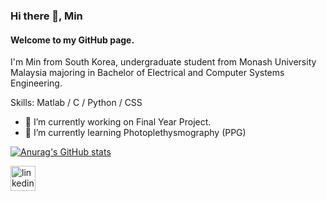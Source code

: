 ### Hi there 👋, Min
#### Welcome to my GitHub page.
I'm Min from South Korea, undergraduate student from Monash University Malaysia majoring in Bachelor of Electrical and Computer Systems Engineering.

Skills: Matlab / C / Python / CSS

- 🔭 I’m currently working on Final Year Project.  
- 🌱 I’m currently learning  Photoplethysmography (PPG) 

[![Anurag's GitHub stats](https://github-readme-stats.vercel.app/api?username=minn5707)](https://github.com/anuraghazra/github-readme-stats)

[<img src='https://cdn.jsdelivr.net/npm/simple-icons@3.0.1/icons/linkedin.svg' alt='linkedin' height='40'>](www.linkedin.com/in/chanmin-park-479201286/)  

